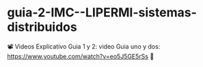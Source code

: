 # guia-2-IMC--LIPERMI-sistemas-distribuidos
📽️ Videos Explicativo Guia 1 y 2:
video Guia uno y dos: https://www.youtube.com/watch?v=eo5J5GE5rSs 📌
